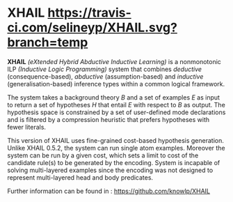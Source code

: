 XHAIL https://travis-ci.com/selineyp/XHAIL.svg?branch=temp
=====

**XHAIL** *(eXtended Hybrid Abductive Inductive Learning)* is a nonmonotonic ILP *(Inductive Logic Programming)* system that combines *deductive* (consequence-based), *abductive* (assumption-based) and *inductive* (generalisation-based) inference types within a common logical framework.

The system takes a background theory *B* and a set of examples *E* as input to return a set of hypotheses *H* that entail *E* with respect to *B* as output. The hypothesis space is constrained by a set of user-defined mode declarations and is filtered by a compression heuristic that prefers hypotheses with fewer literals.

This version of XHAIL uses fine-grained cost-based hypothesis generation. Unlike XHAIL 0.5.2, the system can run single atom examples. Moreover the system can be run by a given cost, which sets a limit to cost of the candidate rule(s) to be generated by the encoding. System is incapable of solving multi-layered examples since the encoding was not designed to represent multi-layered head and body predicates.

Further information can be found in : https://github.com/knowlp/XHAIL
